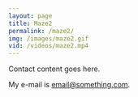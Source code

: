 ```yaml
---
layout: page
title: Maze2
permalink: /maze2/
img: /images/maze2.gif
vid: /videos/maze2.mp4
---
```


Contact content goes here.

My e-mail is [email@something.com](mailto:email@something.com).
